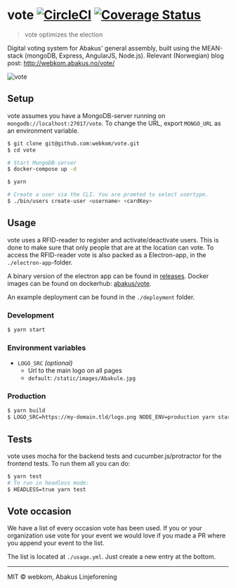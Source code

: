 # vote [![CircleCI](https://circleci.com/gh/webkom/vote.svg?style=shield)](https://circleci.com/gh/webkom/vote) [![Coverage Status](https://coveralls.io/repos/github/webkom/vote/badge.svg?branch=master)](https://coveralls.io/github/webkom/vote?branch=master)

> vote optimizes the election

Digital voting system for Abakus' general assembly, built using the MEAN-stack (mongoDB, Express, AngularJS, Node.js).
Relevant (Norwegian) blog post: http://webkom.abakus.no/vote/

![vote](http://i.imgur.com/DU1CXQx.png)

## Setup

vote assumes you have a MongoDB-server running on `mongodb://localhost:27017/vote`. To change the URL, export `MONGO_URL` as an environment variable.

```bash
$ git clone git@github.com:webkom/vote.git
$ cd vote

# Start MongoDB-server
$ docker-compose up -d

$ yarn

# Create a user via the CLI. You are promted to select usertype.
$ ./bin/users create-user <username> <cardKey>
```

## Usage

vote uses a RFID-reader to register and activate/deactivate users. This is done to make sure that only people that are at the location can vote. To access the RFID-reader vote is also packed as a Electron-app, in the `./electron-app`-folder.

A binary version of the electron app can be found in [releases](https://github.com/webkom/vote/releases). Docker images can be found on dockerhub: [abakus/vote](https://hub.docker.com/r/abakus/vote).

An example deployment can be found in the `./deployment` folder.

### Development

```bash
$ yarn start
```

### Environment variables

- `LOGO_SRC` _(optional)_
  - Url to the main logo on all pages
  - `default`: `/static/images/Abakule.jpg`

### Production

```bash
$ yarn build
$ LOGO_SRC=https://my-domain.tld/logo.png NODE_ENV=production yarn start
```

## Tests

vote uses mocha for the backend tests and cucumber.js/protractor for the frontend tests. To run them all you can do:

```bash
$ yarn test
# To run in headless mode:
$ HEADLESS=true yarn test
```

## Vote occasion

We have a list of every occasion vote has been used. If you or your organization use vote for your event we would love if you made a PR where you append your event to the list.

The list is located at `./usage.yml`. Just create a new entry at the bottom.

---

MIT © webkom, Abakus Linjeforening

